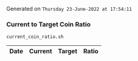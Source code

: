 Generated on `Thursday 23-June-2022 at 17:54:11`

### Current to Target Coin Ratio
`current_coin_ratio.sh`

Date|Current|Target|Ratio
---|---|---|---

